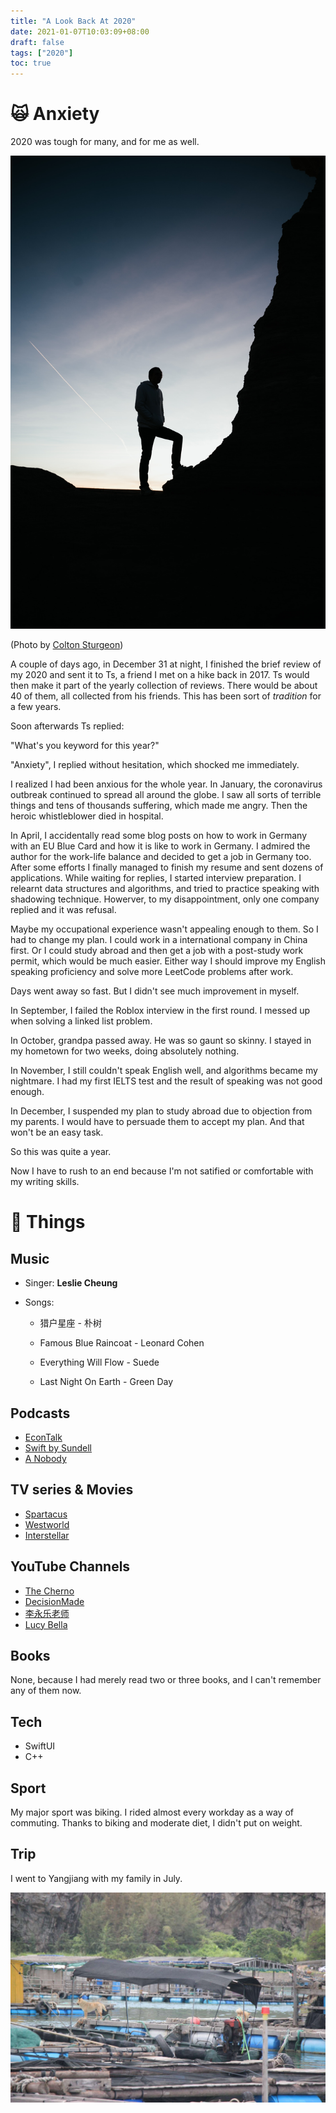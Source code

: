 ```yaml
---
title: "A Look Back At 2020"
date: 2021-01-07T10:03:09+08:00
draft: false
tags: ["2020"]
toc: true
---
```


# 🙀 Anxiety

2020 was tough for many, and for me as well.

![](/img/colton-sturgeon-odKeTFsBDgE-unsplash.jpg)

(Photo by [Colton Sturgeon](https://unsplash.com/@coltonsturgeon))

A couple of days ago, in December 31 at night, I finished the brief review of my 2020 and sent it to Ts, a friend I met on a hike back in 2017. Ts would then make it part of the yearly collection of reviews. There would be about 40 of them, all collected from his friends. This has been sort of *tradition* for a few years.

Soon afterwards Ts replied:

"What's you keyword for this year?"

"Anxiety", I replied without hesitation, which shocked me immediately.

I realized I had been anxious for the whole year. In January, the coronavirus outbreak continued to spread all around the globe. I saw all sorts of terrible things and tens of thousands suffering, which made me angry. Then the heroic whistleblower died in hospital. 

In April, I accidentally read some blog posts on how to work in Germany with an EU Blue Card and how it is like to work in Germany. I admired the author for the work-life balance and decided to get a job in Germany too. After some efforts I finally managed to finish my resume and sent dozens of applications. While waiting for replies, I started interview preparation. I relearnt data structures and algorithms, and tried to practice speaking with shadowing technique. Howerver, to my disappointment, only one company replied and it was refusal. 

Maybe my occupational experience wasn't appealing enough to them. So I had to change my plan. I could work in a international company in China first. Or I could study abroad and then get a job with a post-study work permit, which would be much easier. Either way I should improve my English speaking proficiency and solve more LeetCode problems after work.

Days went away so fast. But I didn't see much improvement in myself.

In September, I failed the Roblox interview in the first round. I messed up when solving a linked list problem.

In October, grandpa passed away. He was so gaunt so skinny. I stayed in my hometown for two weeks, doing absolutely nothing.

In November, I still couldn't speak English well, and algorithms became my nightmare. I had my first IELTS test and the result of speaking was not good enough.

In December, I suspended my plan to study abroad due to objection from my parents. I would have to persuade them to accept my plan. And that won't be an easy task.

So this was quite a year.

Now I have to rush to an end because I'm not satified or comfortable with my writing skills.

# 🧾 Things 

## Music

* Singer: **Leslie Cheung**

* Songs:

    * 猎户星座 - 朴树  

    * Famous Blue Raincoat - Leonard Cohen

    * Everything Will Flow - Suede

    * Last Night On Earth - Green Day

## Podcasts

* [EconTalk](http://econtalk.org)
* [Swift by Sundell](http://swiftbysundell.com)
* [A Nobody](https://anobody.im)

## TV series & Movies

* [Spartacus](https://www.imdb.com/title/tt1442449/)
* [Westworld](https://www.imdb.com/title/tt0475784/)
* [Interstellar](https://www.imdb.com/title/tt0816692/)

## YouTube Channels

* [The Cherno](https://youtube.com/c/TheChernoProject)
* [DecisionMade](https://youtube.com/c/DecisionMade)
* [李永乐老师](https://youtube.com/c/%E6%9D%8E%E6%B0%B8%E4%B9%90%E8%80%81%E5%B8%88)
* [Lucy Bella](https://youtube.com/channel/UCF6eEVtJokEFdaTDL5BKT4w)

## Books

None, because I had merely read two or three books, and I can't remember any of them now.

## Tech

* SwiftUI
* C++

## Sport

My major sport was biking. I rided almost every workday as a way of commuting. Thanks to biking and moderate diet, I didn't put on weight.

## Trip

I went to Yangjiang with my family in July. 

![Fishing boats](/img/trip-in-yangjiang-july.jpg)